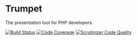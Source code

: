 # Trumpet

The presentation tool for PHP developers.

[![Build Status](https://travis-ci.org/bigwhoop/trumpet.svg?branch=master)](https://travis-ci.org/bigwhoop/trumpet)
[![Code Coverage](https://scrutinizer-ci.com/g/bigwhoop/trumpet/badges/coverage.png?b=master)](https://scrutinizer-ci.com/g/bigwhoop/trumpet/?branch=master)
[![Scrutinizer Code Quality](https://scrutinizer-ci.com/g/bigwhoop/trumpet/badges/quality-score.png?b=master)](https://scrutinizer-ci.com/g/bigwhoop/trumpet/?branch=master)
